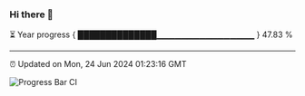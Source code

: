### Hi there 👋

⏳ Year progress { ██████████████▁▁▁▁▁▁▁▁▁▁▁▁▁▁▁▁ } 47.83 %

---

⏰ Updated on Mon, 24 Jun 2024 01:23:16 GMT

![Progress Bar CI](https://github.com/ZhaoGui/ZhaoGui/workflows/Progress%20Bar%20CI/badge.svg)

